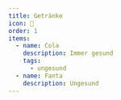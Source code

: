 ```yaml
---
title: Getränke
icon: 🍴
order: 1
items:
  - name: Cola
    description: Immer gesund
    tags:
      - ungesund
  - name: Fanta
    description: Ungesund
---
```

